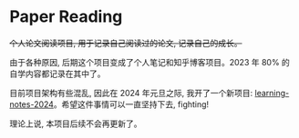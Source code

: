 
# Paper Reading

~~个人论文阅读项目, 用于记录自己阅读过的论文, 记录自己的成长。~~

由于各种原因, 后期这个项目变成了个人笔记和知乎博客项目。2023 年 80% 的自学内容都记录在其中了。

目前项目架构有些混乱, 因此在 2024 年元旦之际, 我开了一个新项目: [learning-notes-2024](https://github.com/flyingflying/learning-notes-2024)。希望这件事情可以一直坚持下去, fighting!

理论上说, 本项目后续不会再更新了。

<!--
## 事件抽取

1. Query and Extract: Refining Event Extraction as Type Oriented Binary Decoding

## 篇章级事件抽取

1. DCFEE: A Document-level Chinese Financial Event Extraction System based on Automatically Labeled Training Data
2. Doc2EDAG: An End-to-End Document-level Framework for Chinese Financial Event Extraction
3. Document-level Event Extraction via Heterogeneous Graph-based Interaction Model with a Tracker
4. Efficient Document-level Event Extraction via Pseudo-Trigger-aware Pruned Complete Graph
5. Document-level Event Extraction via Parallel Prediction Networks

## 大语言模型相关 v1

1. LLM.int8(): 8-bit Matrix Multiplication for Transformers at Scale
2. LoRA: Low-Rank Adaptation of Large Language Models
3. InstructGPT: Training language models to follow instructions with human feedback
-->
